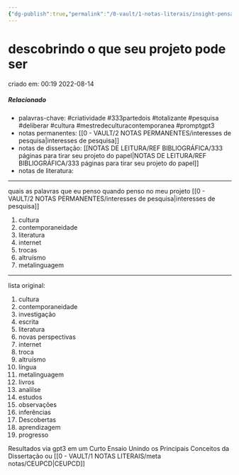 ```yaml
---
{"dg-publish":true,"permalink":"/0-vault/1-notas-literais/insight-pensamento-e-meditacao/descobrindo-o-que-seu-projeto-pode-ser/","tags":["criatividade","333partedois","totalizante","pesquisa","deliberar","cultura","mestredeculturacontemporanea","promptgpt3"],"dgHomeLink":true,"dgShowLocalGraph":true,"dgShowFileTree":true,"dgEnableSearch":true,"noteIcon":""}
---
```



# descobrindo o que seu projeto pode ser
criado em: 00:19 2022-08-14

##### Relacionado
- palavras-chave: #criatividade #333partedois #totalizante #pesquisa #deliberar #cultura #mestredeculturacontemporanea   #promptgpt3 
- notas permanentes: [[0 - VAULT/2 NOTAS PERMANENTES/interesses de pesquisa\|interesses de pesquisa]]
- notas de dissertação: [[NOTAS DE LEITURA/REF BIBLIOGRÁFICA/333 páginas para tirar seu projeto do papel\|NOTAS DE LEITURA/REF BIBLIOGRÁFICA/333 páginas para tirar seu projeto do papel]]
- notas de literatura: 
---
quais as palavras que eu penso quando penso no meu projeto [[0 - VAULT/2 NOTAS PERMANENTES/interesses de pesquisa\|interesses de pesquisa]]
1. cultura
2. contemporaneidade
3. literatura
4. internet
5. trocas
6. altruísmo
7. metalinguagem
---
lista original:

1. cultura
2. contemporaneidade
3. investigação
4. escrita
5. literatura
6. novas perspectivas
7. internet
8. troca
9. altruísmo
10. língua
11. metalinguagem
12. livros
13. analilse
14. estudos
15. observações
16. inferências
17. Descobertas
18. aprendizagem
19. progresso

Resultados via gpt3 em um Curto Ensaio Unindo os Principais Conceitos da Dissertação ou [[0 - VAULT/1 NOTAS LITERAIS/meta notas/CEUPCD\|CEUPCD]]